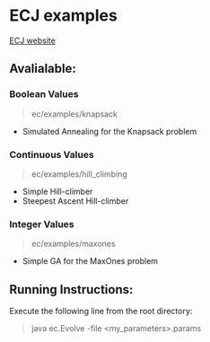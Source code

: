 # ECJ examples

[ECJ website](https://cs.gmu.edu/~eclab/projects/ecj/)

## Avalialable:

### Boolean Values

> ec/examples/knapsack

* Simulated Annealing for the Knapsack problem

### Continuous Values

> ec/examples/hill_climbing

* Simple Hill-climber
* Steepest Ascent Hill-climber

### Integer Values

> ec/examples/maxones

* Simple GA for the MaxOnes problem

## Running Instructions:

Execute the following line from the root directory:
> java ec.Evolve -file <my_parameters>.params